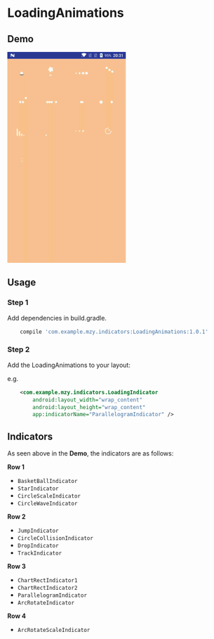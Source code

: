 # LoadingAnimations

## Demo

![Screenshot](screenshots/preview.gif)

## Usage

### Step 1

Add dependencies in build.gradle.

```gradle
    compile 'com.example.mzy.indicators:LoadingAnimations:1.0.1'
```


### Step 2

Add the LoadingAnimations to your layout:

e.g. 

```xml
    <com.example.mzy.indicators.LoadingIndicator
        android:layout_width="wrap_content"
        android:layout_height="wrap_content"
        app:indicatorName="ParallelogramIndicator" />
```

## Indicators

As seen above in the **Demo**, the indicators are as follows:

**Row 1**
 * `BasketBallIndicator`
 * `StarIndicator`
 * `CircleScaleIndicator`
 * `CircleWaveIndicator`

**Row 2**
 * `JumpIndicator`
 * `CircleCollisionIndicator`
 * `DropIndicator`
 * `TrackIndicator`

**Row 3**
 * `ChartRectIndicator1`
 * `ChartRectIndicator2`
 * `ParallelogramIndicator`
 * `ArcRotateIndicator`

 **Row 4**
  * `ArcRotateScaleIndicator`


